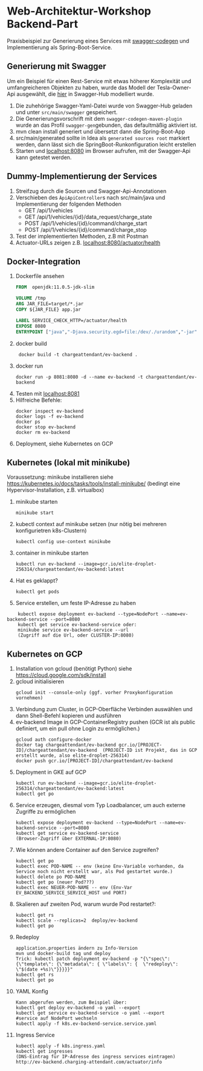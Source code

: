 
# Web-Architektur-Workshop Backend-Part

Praxisbeispiel zur Generierung eines Services mit [swagger-codegen](https://github.com/swagger-api/swagger-codegen) und
Implementierung als Spring-Boot-Service.

## Generierung mit Swagger
Um ein Beispiel für einen Rest-Service mit etwas höherer Komplexität und umfangreicheren Objekten zu haben, wurde das Modell der Tesla-Owner-Api
ausgewählt, die [hier](https://app.swaggerhub.com/apis-docs/fehguy/tesla/2.0.2) in Swagger-Hub modelliert wurde.

1. Die zuhehörige Swagger-Yaml-Datei wurde von Swagger-Hub geladen und unter ```src/main/swagger``` gespeichert.
2. Die Generierungsvorschrift mit dem ```swagger-codegen-maven-plugin``` wurde an das Profil ```swagger-gen```gebunden, das defaultmäßig aktiviert ist.
3. mvn clean install generiert und übersetzt dann die Spring-Boot-App
4. src/main/generated sollte in Idea als `generated sources root` markiert werden, dann lässt sich die SpringBoot-Runkonfiguration leicht erstellen
5. Starten und [localhost:8080](http://localhost:8080) im Browser aufrufen, mit der Swagger-Api kann getestet werden.

## Dummy-Implementierung der Services
1. Streifzug durch die Sourcen und Swagger-Api-Annotationen
2. Verschieben des `ÀpiApiController`s nach src/main/java und Implementierung der folgenden Methoden 
    - GET /api/1/vehicles
    - GET /api/1/vehicles/{id}/data_request/charge_state
    - POST /api/1/vehicles/{id}/command/charge_start
    - POST /api/1/vehicles/{id}/command/charge_stop
3. Test der implementierten Methoden, z.B mit Postman
4. Actuator-URLs zeigen z.B. [localhost:8080/actuator/health](http://localhost:8080/actuator/health)

## Docker-Integration
1. Dockerfile ansehen
    ```dockerfile
    FROM  openjdk:11.0.5-jdk-slim
    
    VOLUME /tmp
    ARG JAR_FILE=target/*.jar
    COPY ${JAR_FILE} app.jar
    
    LABEL SERVICE_CHECK_HTTP=/actuator/health
    EXPOSE 8080
    ENTRYPOINT ["java","-Djava.security.egd=file:/dev/./urandom","-jar","/app.jar"]
    ```
2. docker build
    ```
     docker build -t chargeattendant/ev-backend .
    ```
3. docker run
    ```
    docker run -p 8081:8080 -d --name ev-backend -t chargeattendant/ev-backend 
    ```
4. Testen mit [localhost:8081](http://localhost:8081)
5. Hilfreiche Befehle:
    ```
    docker inspect ev-backend
    docker logs -f ev-backend
    docker ps
    docker stop ev-backend
    docker rm ev-backend
    ```
6. Deployment, siehe Kubernetes on GCP

## Kubernetes (lokal mit minikube)
Voraussetzung: minikube installieren
siehe https://kubernetes.io/docs/tasks/tools/install-minikube/
(bedingt eine Hypervisor-Installation, z.B. virtualbox)
1. minikube starten
    ```
    minikube start
    ```
2. kubectl context auf minikube setzen (nur nötig bei mehreren konfigurietren k8s-Clustern)
    ```
    kubectl config use-context minikube
    ```
2. container in minikube starten 
    ```
    kubectl run ev-backend --image=gcr.io/elite-droplet-256314/chargeattendant/ev-backend:latest
    ``` 
4. Hat es geklappt?
    ```
    kubectl get pods
    ```
5. Service erstellen, um feste IP-Adresse zu haben
```
    kubectl expose deployment ev-backend --type=NodePort --name=ev-backend-service --port=8080
    kubectl get service ev-backend-service oder:
    minikube service ev-backend-service --url
    (Zugriff auf die Url, oder CLUSTER-IP:8080)
```

## Kubernetes on GCP
1. Installation von gcloud (benötigt Python)
siehe https://cloud.google.com/sdk/install
2. gcloud initialisieren
    ```
    gcloud init --console-only (ggf. vorher Proxykonfiguration vornehmen)
    ```
3. Verbindung zum Cluster, in GCP-Oberfläche Verbinden auswählen und dann Shell-Befehl kopieren und ausführen
4. ev-backend Image in GCP-ContainerRegistry pushen (GCR ist als public definiert, um ein pull ohne Login zu ermöglichen.)
    ```
    gcloud auth configure-docker
    docker tag chargeattendant/ev-backend gcr.io/[PROJECT-ID]/chargeattendant/ev-backend  (PROJECT-ID ist Projekt, das in GCP erstellt wurde, also elite-droplet-256314)
    docker push gcr.io/[PROJECT-ID]/chargeattendant/ev-backend
    ```
5. Deployment in GKE auf GCP
    ```
    kubectl run ev-backend --image=gcr.io/elite-droplet-256314/chargeattendant/ev-backend:latest
    kubectl get po
    ``` 
6. Service erzeugen, diesmal vom Typ Loadbalancer, um auch externe Zugriffe zu ermöglichen
    ```
    kubectl expose deployment ev-backend --type=NodePort --name=ev-backend-service --port=8080
    kubectl get service ev-backend-service
    (Browser-Zugriff über EXTERNAL-IP:8080)
   ```
7. Wie können andere Container auf den Service zugreifen?
    ```
    kubectl get po
    kubectl exec POD-NAME -- env (keine Env-Variable vorhanden, da Service noch nicht erstellt war, als Pod gestartet wurde.)
    kubectl delete po POD-NAME
    kubectl get po (neuer Pod???)
    kubectl exec NEUER-POD-NAME -- env (Env-Var EV_BACKEND_SERVICE_SERVICE_HOST und PORT)
    ``` 
8. Skalieren auf zweiten Pod, warum wurde Pod restartet?:
    ```
    kubectl get rs
    kubectl scale --replicas=2  deploy/ev-backend
    kubectl get po
    ```
9. Redeploy
   ```
   application.properties ändern zu Info-Version
   mvn und docker-build tag und deploy
   Trick: kubectl patch deployment ev-backend -p "{\"spec\": {\"template\": {\"metadata\": { \"labels\": {  \"redeploy\": \"$(date +%s)\"}}}}}"
   kubectl get rs
   kubectl get po
   ```
10. YAML Konfig
    ```
    Kann abgerufen werden, zum Beispiel über:
    kubectl get deploy ev-backend -o yaml --export
    kubectl get service ev-backend-service -o yaml --export
    #service auf NodePort wechseln
    kubectl apply -f k8s.ev-backend-service.service.yaml
    ```  
11. Ingress Service
    ```
    kubectl apply -f k8s.ingress.yaml  
    kubectl get ingresses
    (DNS-Eintrag für IP-Adresse des ingress services eintragen)
    http://ev-backend.charging-attendant.com/actuator/info
    ``` 